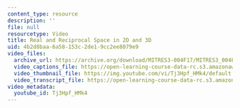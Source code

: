 ```yaml
---
content_type: resource
description: ''
file: null
resourcetype: Video
title: Real and Reciprocal Space in 2D and 3D
uid: 4b2d8baa-6a58-153c-2de1-9cc2ee8079e9
video_files:
  archive_url: https://archive.org/download/MITRES3-004F17/MITRES3_004F17_2017_anon3_300k.mp4
  video_captions_file: https://open-learning-course-data-rc.s3.amazonaws.com/res-3-004-visualizing-materials-science-fall-2017/75c19084be99559297b4bc6b9fa4cf4b_Tj3Hpf_HMk4.vtt
  video_thumbnail_file: https://img.youtube.com/vi/Tj3Hpf_HMk4/default.jpg
  video_transcript_file: https://open-learning-course-data-rc.s3.amazonaws.com/res-3-004-visualizing-materials-science-fall-2017/fb86afe2436ac64e598dc87ac789ec32_Tj3Hpf_HMk4.pdf
video_metadata:
  youtube_id: Tj3Hpf_HMk4
---
```

